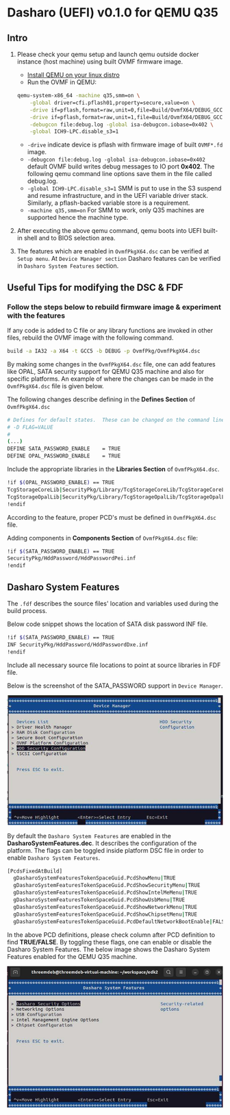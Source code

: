 # Dasharo (UEFI) v0.1.0 for QEMU Q35

## Intro

1. Please check your qemu setup and launch qemu outside docker instance (host
   machine) using built OVMF firmware image.

    - [Install QEMU on your linux distro](https://www.qemu.org/download/#linux)
    - Run the OVMF in QEMU:

    ```bash
    qemu-system-x86_64 -machine q35,smm=on \
    	-global driver=cfi.pflash01,property=secure,value=on \
    	-drive if=pflash,format=raw,unit=0,file=Build/OvmfX64/DEBUG_GCC5/FV/OVMF_CODE.fd,readonly=on \
    	-drive if=pflash,format=raw,unit=1,file=Build/OvmfX64/DEBUG_GCC5/FV/OVMF_VARS.fd \
    	-debugcon file:debug.log -global isa-debugcon.iobase=0x402 \
    	-global ICH9-LPC.disable_s3=1
    ```

      - `-drive` indicate device is pflash with firmware image of built
        `OVMF*.fd` image.
      - `-debugcon file:debug.log -global isa-debugcon.iobase=0x402` default
        OVMF build writes debug messages to IO port **0x402**. The following
        qemu command line options save them in the file called debug.log.
      - `-global ICH9-LPC.disable_s3=1` SMM is put to use in the S3 suspend
        and resume infrastructure, and in the UEFI variable driver stack.
        Similarly, a pflash-backed variable store is a requirement.
      - `-machine q35,smm=on` For SMM to work, only Q35 machines are supported
        hence the machine type.

2. After executing the above qemu command, qemu boots into UEFI built-in shell
   and to BIOS selection area.
3. The features which are enabled in `OvmfPkgX64.dsc` can be verified at
   `Setup menu`. At `Device Manager section` Dasharo features can be verified
   in `Dasharo System Features` section.

## Useful Tips for modifying the DSC & FDF

### Follow the steps below to rebuild firmware image & experiment with the features

If any code is added to C file or any library functions are invoked in other
files, rebuild the OVMF image with the following command.

```bash
build -a IA32 -a X64 -t GCC5 -b DEBUG -p OvmfPkg/OvmfPkgX64.dsc
```

By making some changes in the `OvmfPkgX64.dsc` file, one can add features like
OPAL, SATA security support for QEMU Q35 machine and also for specific
platforms. An example of where the changes can be made in the `OvmfPkgX64.dsc`
file is given below.

The following changes describe defining in the **Defines Section** of
`OvmfPkgX64.dsc`

```bash
# Defines for default states.  These can be changed on the command line.
# -D FLAG=VALUE
#
(...)
DEFINE SATA_PASSWORD_ENABLE    = TRUE
DEFINE OPAL_PASSWORD_ENABLE    = TRUE
```

Include the appropriate libraries in the **Libraries Section** of
`OvmfPkgX64.dsc`.

```bash
!if $(OPAL_PASSWORD_ENABLE) == TRUE
TcgStorageCoreLib|SecurityPkg/Library/TcgStorageCoreLib/TcgStorageCoreLib.inf
TcgStorageOpalLib|SecurityPkg/Library/TcgStorageOpalLib/TcgStorageOpalLib.inf
!endif
```

According to the feature, proper PCD's must be defined in `OvmfPkgX64.dsc`
file.

Adding components in **Components Section** of `OvmfPkgX64.dsc` file:

```bash
!if $(SATA_PASSWORD_ENABLE) == TRUE
SecurityPkg/HddPassword/HddPasswordPei.inf
!endif
```

## Dasharo System Features

The `.fdf` describes the source files' location and variables used during the
build process.

Below code snippet shows the location of SATA disk password INF file.

```bash
!if $(SATA_PASSWORD_ENABLE) == TRUE
INF SecurityPkg/HddPassword/HddPasswordDxe.inf
!endif
```

Include all necessary source file locations to point at source libraries in
FDF file.

Below is the screenshot of the SATA_PASSWORD support in `Device Manager`.

![SATA_PASSWORD](images/q35-dasharo-device-manager.jpg)

By default the `Dasharo System Features` are enabled in the
**DasharoSystemFeatures.dec**. It describes the configuration of the platform.
The flags can be toggled inside platform DSC file  in order to enable
`Dasharo System Features`.

```bash
[PcdsFixedAtBuild]
  gDasharoSystemFeaturesTokenSpaceGuid.PcdShowMenu|TRUE
  gDasharoSystemFeaturesTokenSpaceGuid.PcdShowSecurityMenu|TRUE
  gDasharoSystemFeaturesTokenSpaceGuid.PcdShowIntelMeMenu|TRUE
  gDasharoSystemFeaturesTokenSpaceGuid.PcdShowUsbMenu|TRUE
  gDasharoSystemFeaturesTokenSpaceGuid.PcdShowNetworkMenu|TRUE
  gDasharoSystemFeaturesTokenSpaceGuid.PcdShowChipsetMenu|TRUE
  gDasharoSystemFeaturesTokenSpaceGuid.PcdDefaultNetworkBootEnable|FALSE
```

In the above PCD definitions, please check column after PCD definition to find
**TRUE/FALSE**. By toggling these flags, one can enable or disable the Dasharo
System Features. The below image shows the Dasharo System Features enabled for
the QEMU Q35 machine.

![DasharoSystemFeatures](images/q35-dasharo-features.jpg)
